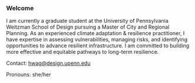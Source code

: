 ### Welcome

I am currently a graduate student at the University of Pennsylvania Weitzman School of Design pursuing a Master of City and Regional Planning. As an experienced climate adaptation & resilience practitioner, I have expertise in assessing vulnerabilities, managing risks, and identifying opportunities to advance resilient infrastructure. I am committed to building more effective and equitable pathways to long-term resilience.

Contact: hwag@design.upenn.edu

Pronouns: she/her
